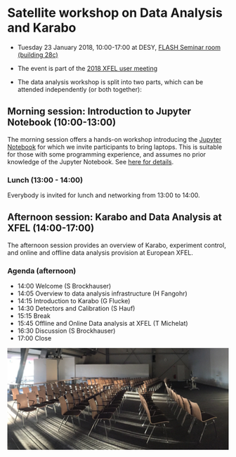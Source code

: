 # Satellite workshop on Data Analysis and Karabo 

* Tuesday 23 January 2018, 10:00-17:00 at DESY, [FLASH Seminar room (building 28c)](https://www.google.de/maps/place/FLASH/@53.5804765,9.8796105,1213m/data=!3m2!1e3!4b1!4m5!3m4!1s0x47b1842e70501fed:0x8cc3df31f98c81f7!8m2!3d53.5804733!4d9.8818045)

* The event is part of
the
[2018 XFEL user meeting](https://indico.desy.de/indico/event/18831/)


* The data analysis workshop is split into two parts, which can be
  attended independently (or both together):

## Morning session: Introduction to Jupyter Notebook (10:00-13:00)

The morning session offers a hands-on workshop introducing
the [Jupyter Notebook](http://jupyter.org) for which we invite
participants to bring laptops. This is suitable for those with some
programming experience, and assumes no prior knowledge of the Jupyter
Notebook. See [here for details](jupyter.md).

### Lunch (13:00 - 14:00)

Everybody is invited for lunch and networking from 13:00 to 14:00.

## Afternoon session: Karabo and Data Analysis at XFEL (14:00-17:00)

The afternoon session provides an overview of Karabo, experiment
control, and online and offline data analysis provision at European
XFEL.


### Agenda (afternoon)

* 14:00 Welcome (S Brockhauser)
* 14:05 Overview to data analysis infrastructure (H Fangohr)
* 14:15 Introduction to Karabo (G Flucke)
* 14:30 Detectors and Calibration (S Hauf)
* 15:15 Break
* 15:45 Offline and Online Data analysis at XFEL (T Michelat)
* 16:30 Discussion (S Brockhauser)
* 17:00 Close

![FLASH seminar room](flash-seminar-room.jpg)

